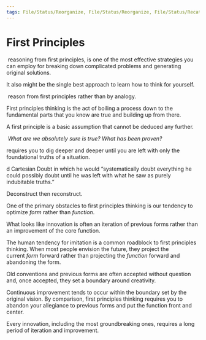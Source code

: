 ```yaml
---
tags: File/Status/Reorganize, File/Status/Reorganize, File/Status/Recategorize, File/Status/Summarize, File/Status/Structuralize
---
```


# First Principles

 reasoning from first principles, is one of the most effective strategies you can employ for breaking down complicated problems and generating original solutions.
 
  
  It also might be the single best approach to learn how to think for yourself.


 reason from first principles rather than by analogy.


First principles thinking is the act of boiling a process down to the fundamental parts that you know are true and building up from there.

A first principle is a basic assumption that cannot be deduced any further.

 _What are we absolutely sure is true? What has been proven?_


requires you to dig deeper and deeper until you are left with only the foundational truths of a situation.





d Cartesian Doubt in which he would “systematically doubt everything he could possibly doubt until he was left with what he saw as purely indubitable truths.”


Deconstruct then reconstruct.


One of the primary obstacles to first principles thinking is our tendency to optimize _form_ rather than _function_.

What looks like innovation is often an iteration of previous forms rather than an improvement of the core function.

The human tendency for imitation is a common roadblock to first principles thinking. When most people envision the future, they project the current _form_ forward rather than projecting the _function_ forward and abandoning the form.


Old conventions and previous forms are often accepted without question and, once accepted, they set a boundary around creativity.


Continuous improvement tends to occur within the boundary set by the original vision. By comparison, first principles thinking requires you to abandon your allegiance to previous forms and put the function front and center.



Every innovation, including the most groundbreaking ones, requires a long period of iteration and improvement.






